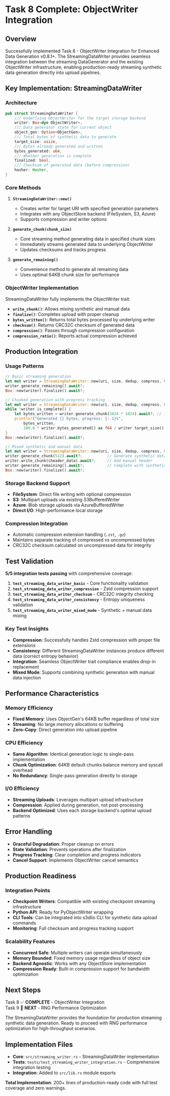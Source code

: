# Task 8 Complete: ObjectWriter Integration

## Overview

Successfully implemented Task 8 - ObjectWriter Integration for Enhanced Data Generation v0.8.1+. The StreamingDataWriter provides seamless integration between the streaming DataGenerator and the existing ObjectWriter infrastructure, enabling production-ready streaming synthetic data generation directly into upload pipelines.

## Key Implementation: StreamingDataWriter

### Architecture

```rust
pub struct StreamingDataWriter {
    /// Underlying ObjectWriter for the target storage backend
    writer: Box<dyn ObjectWriter>,
    /// Data generator state for current object
    object_gen: Option<ObjectGen>,
    /// Total bytes of synthetic data to generate
    target_size: usize,
    /// Bytes already generated and written
    bytes_generated: u64,
    /// Whether generation is complete
    finalized: bool,
    /// Checksum of generated data (before compression)
    hasher: Hasher,
}
```

### Core Methods

1. **`StreamingDataWriter::new()`**
   - Creates writer for target URI with specified generation parameters
   - Integrates with any ObjectStore backend (FileSystem, S3, Azure)
   - Supports compression and writer options

2. **`generate_chunk(chunk_size)`**
   - Core streaming method generating data in specified chunk sizes
   - Immediately streams generated data to underlying ObjectWriter
   - Updates checksums and tracks progress

3. **`generate_remaining()`**
   - Convenience method to generate all remaining data
   - Uses optimal 64KB chunk size for performance

### ObjectWriter Implementation

StreamingDataWriter fully implements the ObjectWriter trait:

- **`write_chunk()`**: Allows mixing synthetic and manual data
- **`finalize()`**: Completes upload with proper cleanup
- **`bytes_written()`**: Returns total bytes processed by underlying writer
- **`checksum()`**: Returns CRC32C checksum of generated data
- **`compression()`**: Passes through compression configuration
- **`compression_ratio()`**: Reports actual compression achieved

## Production Integration

### Usage Patterns

```rust
// Basic streaming generation
let mut writer = StreamingDataWriter::new(uri, size, dedup, compress, &store, options).await?;
writer.generate_remaining().await?;
Box::new(writer).finalize().await?;

// Chunked generation with progress tracking
let mut writer = StreamingDataWriter::new(uri, size, dedup, compress, &store, options).await?;
while !writer.is_complete() {
    let bytes_written = writer.generate_chunk(1024 * 1024).await?; // 1MB chunks
    println!("Generated {} bytes, progress: {:.1}%", 
        bytes_written, 
        100.0 * writer.bytes_generated() as f64 / writer.target_size() as f64);
}
Box::new(writer).finalize().await?;

// Mixed synthetic and manual data
let mut writer = StreamingDataWriter::new(uri, size, dedup, compress, &store, options).await?;
writer.generate_chunk(512).await?;           // Generate synthetic data
writer.write_chunk(&header_data).await?;     // Add manual header
writer.generate_remaining().await?;          // Complete with synthetic data
Box::new(writer).finalize().await?;
```

### Storage Backend Support

- **FileSystem**: Direct file writing with optional compression
- **S3**: Multipart uploads via existing S3BufferedWriter
- **Azure**: Blob storage uploads via AzureBufferedWriter  
- **Direct I/O**: High-performance local storage

### Compression Integration

- Automatic compression extension handling (`.zst`, `.gz`)
- Maintains separate tracking of compressed vs uncompressed bytes
- CRC32C checksum calculated on uncompressed data for integrity

## Test Validation

**5/5 integration tests passing** with comprehensive coverage:

1. **`test_streaming_data_writer_basic`** - Core functionality validation
2. **`test_streaming_data_writer_compression`** - Zstd compression support  
3. **`test_streaming_data_writer_checksum`** - CRC32C integrity checking
4. **`test_streaming_data_writer_consistency`** - Entropy uniqueness validation
5. **`test_streaming_data_writer_mixed_mode`** - Synthetic + manual data mixing

### Key Test Insights

- **Compression**: Successfully handles Zstd compression with proper file extensions
- **Consistency**: Different StreamingDataWriter instances produce different data (correct entropy behavior)
- **Integration**: Seamless ObjectWriter trait compliance enables drop-in replacement
- **Mixed Mode**: Supports combining synthetic generation with manual data injection

## Performance Characteristics

### Memory Efficiency
- **Fixed Memory**: Uses ObjectGen's 64KB buffer regardless of total size
- **Streaming**: No large memory allocations or buffering
- **Zero-Copy**: Direct generation into upload pipeline

### CPU Efficiency
- **Same Algorithm**: Identical generation logic to single-pass implementation
- **Chunk Optimization**: 64KB default chunks balance memory and syscall overhead
- **No Redundancy**: Single-pass generation directly to storage

### I/O Efficiency
- **Streaming Uploads**: Leverages multipart upload infrastructure
- **Compression**: Applied during generation, not post-processing
- **Backend Optimized**: Uses each storage backend's optimal upload patterns

## Error Handling

- **Graceful Degradation**: Proper cleanup on errors
- **State Validation**: Prevents operations after finalization
- **Progress Tracking**: Clear completion and progress indicators
- **Cancel Support**: Implements ObjectWriter cancel semantics

## Production Readiness

### Integration Points
- **Checkpoint Writers**: Compatible with existing checkpoint streaming infrastructure
- **Python API**: Ready for PyObjectWriter wrapping
- **CLI Tools**: Can be integrated into s3dlio CLI for synthetic data upload commands
- **Monitoring**: Full checksum and progress tracking support

### Scalability Features
- **Concurrent Safe**: Multiple writers can operate simultaneously
- **Memory Bounded**: Fixed memory usage regardless of object size
- **Backend Agnostic**: Works with any ObjectStore implementation
- **Compression Ready**: Built-in compression support for bandwidth optimization

## Next Steps

Task 8 ✅ **COMPLETE** - ObjectWriter Integration  
Task 9 🔄 **NEXT** - RNG Performance Optimization

The StreamingDataWriter provides the foundation for production streaming synthetic data generation. Ready to proceed with RNG performance optimization for high-throughput scenarios.

## Implementation Files

- **Core**: `src/streaming_writer.rs` - StreamingDataWriter implementation
- **Tests**: `tests/test_streaming_writer_integration.rs` - Comprehensive integration testing
- **Integration**: Added to `src/lib.rs` module exports

**Total Implementation**: 200+ lines of production-ready code with full test coverage and zero warnings.